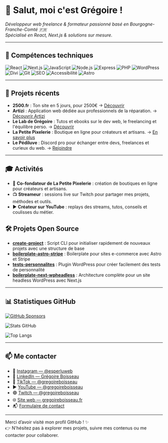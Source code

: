 # 👋 Salut, moi c'est Grégoire !

_Développeur web freelance & formateur passionné basé en Bourgogne-Franche-Comté 🇫🇷_  
_Spécialisé en React, Next.js & solutions sur mesure._

---

## 🧰 Compétences techniques

![React](https://img.shields.io/badge/-React-61DAFB?logo=react&logoColor=black&style=for-the-badge)
![Next.js](https://img.shields.io/badge/-Next.js-000000?logo=next.js&logoColor=white&style=for-the-badge)
![JavaScript](https://img.shields.io/badge/-JavaScript-F7DF1E?logo=javascript&logoColor=black&style=for-the-badge)
![Node.js](https://img.shields.io/badge/-Node.js-339933?logo=node.js&logoColor=white&style=for-the-badge)
![Express](https://img.shields.io/badge/-Express-000000?logo=express&logoColor=white&style=for-the-badge)
![PHP](https://img.shields.io/badge/-PHP-777BB4?logo=php&logoColor=white&style=for-the-badge)
![WordPress](https://img.shields.io/badge/-WordPress-21759B?logo=wordpress&logoColor=white&style=for-the-badge)
![Divi](https://img.shields.io/badge/-Divi-552B9A?logo=wordpress&logoColor=white&style=for-the-badge)
![Git](https://img.shields.io/badge/-Git-F05032?logo=git&logoColor=white&style=for-the-badge)
![SEO](https://img.shields.io/badge/-SEO-4CAF50?logo=google&logoColor=white&style=for-the-badge)
![Accessibilité](https://img.shields.io/badge/-Accessibilité-FFD43B?style=for-the-badge)
![Astro](https://img.shields.io/badge/-Astro-FF5D01?logo=astro&logoColor=white&style=for-the-badge)

---

## 🚀 Projets récents

- **2500.fr** : Ton site en 5 jours, pour 2500€ → [Découvrir](https://2500.fr)
- **Artizi** : Application web dédiée aux professionnels de la réparation. → [Découvrir Artizi](https://site.artizi-app.com/)
- **Le Lab de Grégoire** : Tutos et ebooks sur le dev web, le freelancing et l'équilibre perso. → [Découvrir](https://lelab.gregoireboisseau.fr)
- **La Petite Pixelerie** : Boutique en ligne pour créateurs et artisans. → [En savoir plus](https://lapetitepixelerie.fr)
- **Le Pédiluve** : Discord pro pour échanger entre devs, freelances et curieux du web. → [Rejoindre](https://discord.gg/jQz4XDDbQT)

---

## 🎓 Activités

- 🛒 **Co-fondateur de La Petite Pixelerie** : création de boutiques en ligne pour créateurs et artisans.
- 📺 **Streameur** : sessions live sur Twitch pour partager mes projets, méthodes et outils.
- ▶️ **Créateur sur YouTube** : replays des streams, tutos, conseils et coulisses du métier.

## 🛠️ Projets Open Source

- **[create-project](https://github.com/gregoireboisseau/create-project)** : Script CLI pour initialiser rapidement de nouveaux projets avec une structure de base
- **[boilerplate-astro-stripe](https://github.com/gregoireboisseau/boilerplate-astro-stripe)** : Boilerplate pour sites e-commerce avec Astro et Stripe
- **[tests-personnalites](https://github.com/gregoireboisseau/tests-personnalites)** : Plugin WordPress pour créer facilement des tests de personnalité
- **[boilerplate-next-wpheadless](https://github.com/gregoireboisseau/boilerplate-next-wpheadless)** : Architecture complète pour un site headless WordPress avec Next.js

---

## 📊 Statistiques GitHub

[![GitHub Sponsors](https://img.shields.io/github/sponsors/gregoireboisseau?style=for-the-badge&logo=github-sponsors&color=#EA4AAA)](https://github.com/sponsors/gregoireboisseau)

![Stats GitHub](https://github-readme-stats.vercel.app/api?username=gregoireboisseau&show_icons=true&theme=default&include_all_commits=true)

![Top Langs](https://github-readme-stats.vercel.app/api/top-langs/?username=gregoireboisseau&layout=compact&theme=default&hide=html,css,scss)

---

## 📫 Me contacter

- 📸 [Instagram — @esperluweb](https://www.instagram.com/esperluweb/)
- 💼 [LinkedIn — Grégoire Boisseau](https://www.linkedin.com/in/boisseaugregoire/)
- 🎵 [TikTok — @gregoireboisseau](https://www.tiktok.com/@gregoireboisseau)
- ▶️ [YouTube — @gregoireboisseau](https://www.youtube.com/@gregoireboisseau)
- 🟣 [Twitch — @gregoireboisseau](https://twitch.tv/gregoireboisseau)
- 🌐 [Site web — gregoireboisseau.fr](https://gregoireboisseau.fr/)
- 📬 [Formulaire de contact](https://gregoireboisseau.fr/contact)

---

Merci d’avoir visité mon profil GitHub ! ✨  
👉 N'hésitez pas à explorer mes projets, suivre mes contenus ou me contacter pour collaborer.
